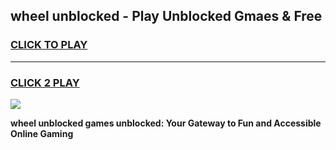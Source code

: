 
## wheel unblocked - Play Unblocked Gmaes & Free
<h3>
<a href="https://news.freeplayer.one?title=wheel_unblocked&ref=23F">CLICK TO PLAY</a></h3>
<hr>

<h3>
<a href="https://news.freeplayer.one?title=wheel_unblocked&ref=23F">CLICK 2 PLAY</a>
  
</h3>

<a href="https://news.freeplayer.one?title=wheel_unblocked&ref=23F/"><img src="https://clearcache.store/games.png"></a>


**wheel unblocked games unblocked: Your Gateway to Fun and Accessible Online Gaming**
